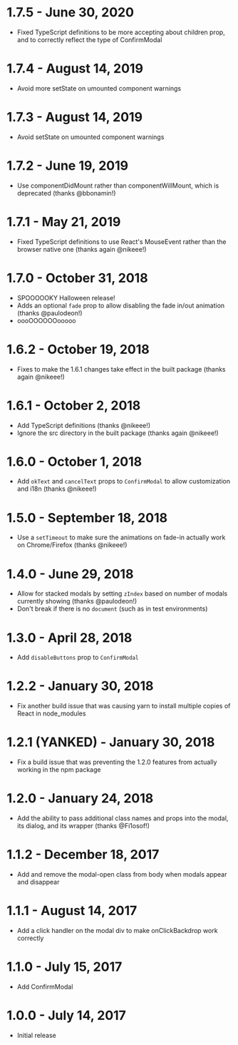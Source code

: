 # 1.7.5 - June 30, 2020

* Fixed TypeScript definitions to be more accepting about children prop, and to correctly reflect
  the type of ConfirmModal

# 1.7.4 - August 14, 2019

* Avoid more setState on umounted component warnings

# 1.7.3 - August 14, 2019

* Avoid setState on umounted component warnings

# 1.7.2 - June 19, 2019

* Use componentDidMount rather than componentWillMount, which is deprecated (thanks @bbonamin!)

# 1.7.1 - May 21, 2019

* Fixed TypeScript definitions to use React's MouseEvent rather than the browser native one (thanks again @nikeee!)

# 1.7.0 - October 31, 2018

* SPOOOOOKY Halloween release!
* Adds an optional `fade` prop to allow disabling the fade in/out animation (thanks @paulodeon!)
* oooOOOOOOooooo

# 1.6.2 - October 19, 2018

* Fixes to make the 1.6.1 changes take effect in the built package (thanks again @nikeee!)

# 1.6.1 - October 2, 2018

* Add TypeScript definitions (thanks @nikeee!)
* Ignore the src directory in the built package (thanks again @nikeee!)

# 1.6.0 - October 1, 2018

* Add `okText` and `cancelText` props to `ConfirmModal` to allow customization and i18n (thanks @nikeee!)

# 1.5.0 - September 18, 2018

* Use a `setTimeout` to make sure the animations on fade-in actually work on Chrome/Firefox (thanks @nikeee!)

# 1.4.0 - June 29, 2018

* Allow for stacked modals by setting `zIndex` based on number of modals currently showing (thanks @paulodeon!)
* Don't break if there is no `document` (such as in test environments)

# 1.3.0 - April 28, 2018

* Add `disableButtons` prop to `ConfirmModal`

# 1.2.2 - January 30, 2018

* Fix another build issue that was causing yarn to install multiple copies of React in node_modules

# 1.2.1 (YANKED) - January 30, 2018

* Fix a build issue that was preventing the 1.2.0 features from actually working in the npm package

# 1.2.0 - January 24, 2018

* Add the ability to pass additional class names and props into the modal, its dialog, and its wrapper (thanks @Fi1osof!)

# 1.1.2 - December 18, 2017

* Add and remove the modal-open class from body when modals appear and disappear

# 1.1.1 - August 14, 2017

* Add a click handler on the modal div to make onClickBackdrop work correctly

# 1.1.0 - July 15, 2017

* Add ConfirmModal

# 1.0.0 - July 14, 2017

* Initial release
